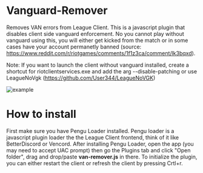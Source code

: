 # Vanguard-Remover
Removes VAN errors from League Client. This is a javascript plugin that disables client side vanguard enforcement. No you cannot play without vanguard using this, you will either get kicked from the match or in some cases have your account permanetly banned (source: https://www.reddit.com/r/riotgames/comments/1f1z3ca/comment/lk3bqxd).

Note: If you want to launch the client without vanguard installed, create a shortcut for riotclientservices.exe and add the arg --disable-patching or use LeagueNoVgk (https://github.com/User344/LeagueNoVGK)

![example](https://github.com/user-attachments/assets/5b723eb6-9523-42c8-b308-68aedb35959f)

# How to install
First make sure you have Pengu Loader installed. Pengu loader is a javascript plugin loader the the League Client frontend, think of it like BetterDiscord or Vencord. After installing Pengu Loader, open the app (you may need to accept UAC prompt) then go the Plugins tab and click "Open folder", drag and drop/paste **van-remover.js** in there. To initialize the plugin, you can either restart the client or refresh the client by pressing Crtl+r.
